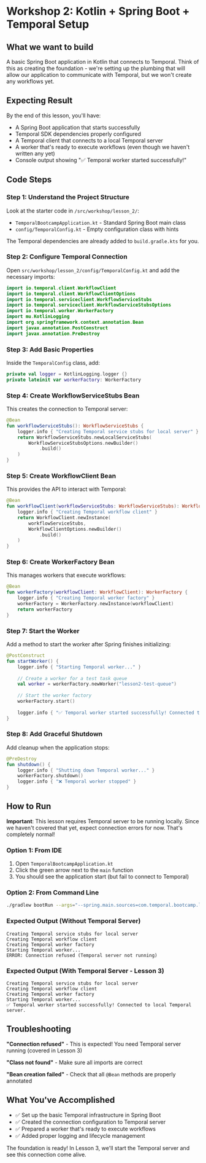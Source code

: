 # Workshop 2: Kotlin + Spring Boot + Temporal Setup

## What we want to build

A basic Spring Boot application in Kotlin that connects to Temporal. Think of this as creating the foundation - we're setting up the plumbing that will allow our application to communicate with Temporal, but we won't create any workflows yet.

## Expecting Result

By the end of this lesson, you'll have:

- A Spring Boot application that starts successfully
- Temporal SDK dependencies properly configured
- A Temporal client that connects to a local Temporal server
- A worker that's ready to execute workflows (even though we haven't written any yet)
- Console output showing "✅ Temporal worker started successfully!"

## Code Steps

### Step 1: Understand the Project Structure

Look at the starter code in `/src/workshop/lesson_2/`:
- `TemporalBootcampApplication.kt` - Standard Spring Boot main class
- `config/TemporalConfig.kt` - Empty configuration class with hints

The Temporal dependencies are already added to `build.gradle.kts` for you.

### Step 2: Configure Temporal Connection

Open `src/workshop/lesson_2/config/TemporalConfig.kt` and add the necessary imports:

```kotlin
import io.temporal.client.WorkflowClient
import io.temporal.client.WorkflowClientOptions
import io.temporal.serviceclient.WorkflowServiceStubs
import io.temporal.serviceclient.WorkflowServiceStubsOptions
import io.temporal.worker.WorkerFactory
import mu.KotlinLogging
import org.springframework.context.annotation.Bean
import javax.annotation.PostConstruct
import javax.annotation.PreDestroy
```

### Step 3: Add Basic Properties

Inside the `TemporalConfig` class, add:

```kotlin
private val logger = KotlinLogging.logger {}
private lateinit var workerFactory: WorkerFactory
```

### Step 4: Create WorkflowServiceStubs Bean

This creates the connection to Temporal server:

```kotlin
@Bean
fun workflowServiceStubs(): WorkflowServiceStubs {
    logger.info { "Creating Temporal service stubs for local server" }
    return WorkflowServiceStubs.newLocalServiceStubs(
        WorkflowServiceStubsOptions.newBuilder()
            .build()
    )
}
```

### Step 5: Create WorkflowClient Bean

This provides the API to interact with Temporal:

```kotlin
@Bean
fun workflowClient(workflowServiceStubs: WorkflowServiceStubs): WorkflowClient {
    logger.info { "Creating Temporal workflow client" }
    return WorkflowClient.newInstance(
        workflowServiceStubs,
        WorkflowClientOptions.newBuilder()
            .build()
    )
}
```

### Step 6: Create WorkerFactory Bean

This manages workers that execute workflows:

```kotlin
@Bean
fun workerFactory(workflowClient: WorkflowClient): WorkerFactory {
    logger.info { "Creating Temporal worker factory" }
    workerFactory = WorkerFactory.newInstance(workflowClient)
    return workerFactory
}
```

### Step 7: Start the Worker

Add a method to start the worker after Spring finishes initializing:

```kotlin
@PostConstruct
fun startWorker() {
    logger.info { "Starting Temporal worker..." }
    
    // Create a worker for a test task queue
    val worker = workerFactory.newWorker("lesson2-test-queue")
    
    // Start the worker factory
    workerFactory.start()
    
    logger.info { "✅ Temporal worker started successfully! Connected to local Temporal server." }
}
```

### Step 8: Add Graceful Shutdown

Add cleanup when the application stops:

```kotlin
@PreDestroy
fun shutdown() {
    logger.info { "Shutting down Temporal worker..." }
    workerFactory.shutdown()
    logger.info { "❌ Temporal worker stopped" }
}
```

## How to Run

**Important**: This lesson requires Temporal server to be running locally. Since we haven't covered that yet, expect connection errors for now. That's completely normal!

### Option 1: From IDE
1. Open `TemporalBootcampApplication.kt`
2. Click the green arrow next to the `main` function
3. You should see the application start (but fail to connect to Temporal)

### Option 2: From Command Line
```bash
./gradlew bootRun --args="--spring.main.sources=com.temporal.bootcamp.lesson2.TemporalBootcampApplication"
```

### Expected Output (Without Temporal Server)
```
Creating Temporal service stubs for local server
Creating Temporal workflow client  
Creating Temporal worker factory
Starting Temporal worker...
ERROR: Connection refused (Temporal server not running)
```

### Expected Output (With Temporal Server - Lesson 3)
```
Creating Temporal service stubs for local server
Creating Temporal workflow client
Creating Temporal worker factory  
Starting Temporal worker...
✅ Temporal worker started successfully! Connected to local Temporal server.
```

## Troubleshooting

**"Connection refused"** - This is expected! You need Temporal server running (covered in Lesson 3)

**"Class not found"** - Make sure all imports are correct

**"Bean creation failed"** - Check that all `@Bean` methods are properly annotated

## What You've Accomplished

- ✅ Set up the basic Temporal infrastructure in Spring Boot
- ✅ Created the connection configuration to Temporal server
- ✅ Prepared a worker that's ready to execute workflows
- ✅ Added proper logging and lifecycle management

The foundation is ready! In Lesson 3, we'll start the Temporal server and see this connection come alive. 